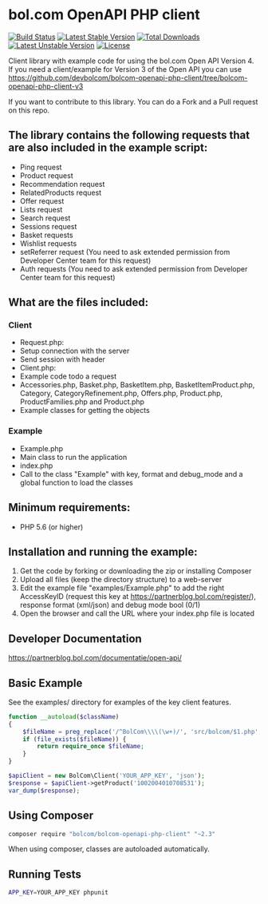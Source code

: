 # bol.com OpenAPI PHP client #

[![Build Status](https://travis-ci.org/devbolcom/bolcom-openapi-php-client.png)](https://travis-ci.org/devbolcom/bolcom-openapi-php-client)	
[![Latest Stable Version](https://poser.pugx.org/bolcom/bolcom-openapi-php-client/v/stable)](https://packagist.org/packages/bolcom/bolcom-openapi-php-client)
[![Total Downloads](https://poser.pugx.org/bolcom/bolcom-openapi-php-client/downloads)](https://packagist.org/packages/bolcom/bolcom-openapi-php-client)
[![Latest Unstable Version](https://poser.pugx.org/bolcom/bolcom-openapi-php-client/v/unstable)](https://packagist.org/packages/bolcom/bolcom-openapi-php-client)
[![License](https://poser.pugx.org/bolcom/bolcom-openapi-php-client/license)](https://packagist.org/packages/bolcom/bolcom-openapi-php-client)

Client library with example code for using the bol.com Open API Version 4. If you need a client/example for Version 3 of the Open API you can use https://github.com/devbolcom/bolcom-openapi-php-client/tree/bolcom-openapi-php-client-v3

If you want to contribute to this library. You can do a Fork and a Pull request on this repo.

## The library contains the following requests that are also included in the example script: ##
- Ping request
- Product request
- Recommendation request
- RelatedProducts request
- Offer request
- Lists request
- Search request
- Sessions request
- Basket requests
- Wishlist requests
- setReferrer request (You need to ask extended permission from Developer Center team for this request)
- Auth requests (You need to ask extended permission from Developer Center team for this request)

## What are the files included: ##
### Client ###
- Request.php:
 - Setup connection with the server
 - Send session with header
- Client.php:
 - Example code todo a request
- Accessories.php, Basket.php, BasketItem.php, BasketItemProduct.php, Category, CategoryRefinement.php, Offers.php, Product.php, ProductFamilies.php and Product.php
 - Example classes for getting the objects

### Example ###
- Example.php
 - Main class to run the application
- index.php
 - Call to the class "Example" with key, format and debug_mode and a global function to load the classes

## Minimum requirements: ##
- PHP 5.6 (or higher)


## Installation and running the example: ##

1. Get the code by forking or downloading the zip or installing Composer
2. Upload all files (keep the directory structure) to a web-server
3. Edit the example file "examples/Example.php" to add the right AccessKeyID (request this key at https://partnerblog.bol.com/register/), response format (xml/json) and debug mode bool (0/1)
4. Open the browser and call the URL where your index.php file is located

## Developer Documentation ##
https://partnerblog.bol.com/documentatie/open-api/

## Basic Example ##
See the examples/ directory for examples of the key client features.

```php
function __autoload($className)
{
    $fileName = preg_replace('/^BolCom\\\\(\w+)/', 'src/bolcom/$1.php', $className);
    if (file_exists($fileName)) {
        return require_once $fileName;
    }
}

$apiClient = new BolCom\Client('YOUR_APP_KEY', 'json');
$response = $apiClient->getProduct('1002004010708531');
var_dump($response);
```

## Using Composer ##

```bash
composer require "bolcom/bolcom-openapi-php-client" "~2.3"
```

When using composer, classes are autoloaded automatically.

## Running Tests ##

```bash
APP_KEY=YOUR_APP_KEY phpunit
```
